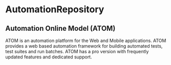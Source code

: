 # AutomationRepository
<html>
<body>
<h2>Automation Online Model (ATOM)</h2>
<p>
ATOM is an automation platform for the Web and Mobile applications. ATOM provides a web based automation framework for building automated
tests, test suites and run batches. ATOM has a pro version with frequently updated features and dedicated support.
</p>
</body>
</html>
